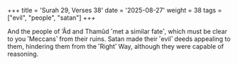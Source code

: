 +++
title = 'Surah 29, Verses 38'
date = '2025-08-27'
weight = 38
tags = ["evil", "people", "satan"]
+++

And the people of ’Ȃd and Thamûd ˹met a similar fate˺, which must be clear to you ˹Meccans˺ from their ruins. Satan made their ˹evil˺ deeds appealing to them, hindering them from the ˹Right˺ Way, although they were capable of reasoning.